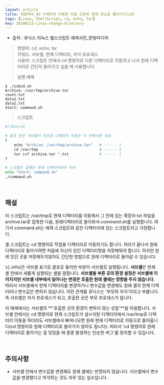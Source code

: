 ```yaml
---
layout: article
title: 파일처리_03 디렉터리 이동한 다음 간단히 원래 장소로 돌아가기(cd)
tags: [Linux, ShellScript, cd, echo, tar]
key: 20240112-Linux-change-directory
---
```


- 출처 : 유닉스 리눅스 쉘스크립트 예제사전_한빛미디어

> 명령어: cd, echo, tar   
> 키워드: 서브셸, 현재 디렉터리, 자식 프로세스    
> 사용처: 스크립트 안에서 cd 명령어로 다른 디렉터리로 이동하고 나서 원래 디렉터리로 간단히 돌아가고 싶을 때 사용합니다.  


> 실행 예제  

```
$ ./subcd.sh
Archive: /var/tmp/archive.tar
count.txt
data1.txt
data2.txt
Start: command.sh
```

> 스크립트

```bash
#!/bin/sh
 
# 괄호 안은 서브셸이 되므로 디렉터리 이동은 이 안에서만 유효
(
    echo "Archive: /var/tmp/archive.tar"   # ------ 1
    cd /var/tmp                            # ------ 1
    tar cvf archive.tar *.txt              # ------ 1
)
 
# 스크립트 실행은 현재 디렉터리에서 처리
echo "Start: command.sh"
./command.sh
```

&nbsp;
&nbsp;

## **해설** 

이 스크립트는 /var/tmp로 현재 디렉터리를 이동해서 그 안에 있는 확장자 txt 파일을 archive.tar로 압축한 다음, 원래디렉터리로 돌아와서 command.sh를 실행합니다. 여기서 command.sh는 예제 스크립트와 같은 디렉터리에 있는 스크립트라고 가정합니다.

셸 스크립트는 cd 명령어로 작업용 디렉터리로 이동하기도 합니다. 처리가 끝나서 원래 디렉터리로 돌아가려면 처음에 자신이 있던 디렉터리명을 저장해둬야 합니다. 하지만 원래 있던 곳을 저장해두지않아도 간단한 방법으로 원래 디렉터리로 돌아갈 수 있습니다.

`1`{:.info}은 서브셸 표기로 괄호로 둘러싼 부분이 서브셸로 실행됩니다. **서브셸**은 현재 셸 안에서 새롭게 실행되는 셸을 말합니다. **서브셸을 부른 곳의 환경 설정은 서브셸에 이어지지만 서브셸 내부에서 일어나는 변경은 호출한 원래 셸에는 영향을 주지 않습니다.** 따라서 서브셸에서 현재 디렉터리를 변경하거나 변수값을 변경해도 원래 셸의 현재 디렉터리나 변수값은 변하지 않습니다. 이런 관계를 유닉스는 '부모와 자식'이라고 부릅니다. 즉 서브셸은 자식 프로세스가 되고, 호출한 곳은 부모 프로세스가 됩니다.

이 예제에서는 서브셸의 **'호출한 곳의 환경이 변하지 않는 성질'**을 이용합니다. 서브셸 안에서는 cd 명령어로 현재 스크립트가 설ㄹ치된 디렉터리에서 /var/tmp로 디렉터리 이동을 하더라도 서브셸에서 빠져나오면 원래 현재 디렉터리로 자동으로 돌아옵니다(cd 명령어로 원래 디렉터리로 돌아가지 않아도 됩니다). 따라서 'cd 명령어로 원래 디렉터리로 돌아가는 걸 잊었을 때 종종 발생하는 단순한 버그'를 방지할 수 있습니다.

&nbsp;
&nbsp;

## **주의사항**

- 서브셸 안에서 변수값을 변경해도 원래 셸에는 반영되지 않습니다. 서브셸에서 변수값을 변경했다고 착각하는 것도 자주 있는 실수입니다.
